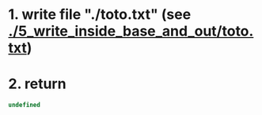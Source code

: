 # 1. write file "./toto.txt" (see [./5_write_inside_base_and_out/toto.txt](./5_write_inside_base_and_out/toto.txt))

# 2. return

```js
undefined
```